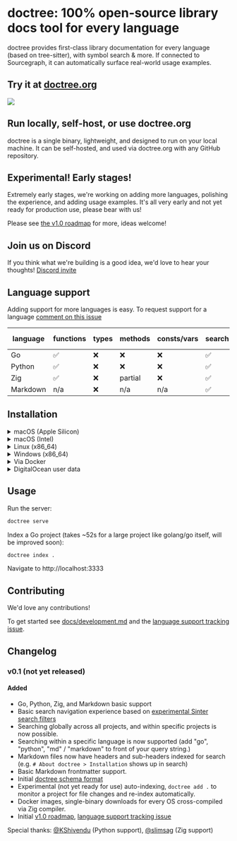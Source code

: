 # doctree: 100% open-source library docs tool for every language

doctree provides first-class library documentation for every language (based on tree-sitter), with symbol search & more. If connected to Sourcegraph, it can automatically surface real-world usage examples.

## Try it at [doctree.org](https://doctree.org)

[![](https://user-images.githubusercontent.com/3173176/168915777-571410e3-ef6e-486d-86a7-dea926246d2c.png)](https://doctree.org)

## Run locally, self-host, or use doctree.org

doctree is a single binary, lightweight, and designed to run on your local machine. It can be self-hosted, and used via doctree.org with any GitHub repository.

## Experimental! Early stages!

Extremely early stages, we're working on adding more languages, polishing the experience, and adding usage examples. It's all very early and not yet ready for production use, please bear with us!

Please see [the v1.0 roadmap](https://github.com/sourcegraph/doctree/issues/27) for more, ideas welcome!

## Join us on Discord

If you think what we're building is a good idea, we'd love to hear your thoughts!
[Discord invite](https://discord.gg/vqsBW8m5Y8)

## Language support

Adding support for more languages is easy. To request support for a language [comment on this issue](https://github.com/sourcegraph/doctree/issues/10)

| language | functions | types | methods | consts/vars | search | usage examples | code intel |
|----------|-----------|-------|---------|-------------|--------|----------------|------------|
| Go       | ✅        | ❌     | ❌       | ❌          | ✅     | ❌             | ❌          |
| Python   | ✅        | ❌     | ❌       | ❌          | ✅     | ❌             | ❌          |
| Zig      | ✅        | ❌     | partial | ❌          | ✅     | ❌              | ❌          |
| Markdown | n/a       | ❌     | n/a     | n/a         | ✅     | n/a            | n/a        |

## Installation

<details>
<summary>macOS (Apple Silicon)</summary>

```sh
curl -L https://github.com/sourcegraph/doctree/releases/latest/download/doctree-aarch64-macos -o /usr/local/bin/doctree
chmod +x /usr/local/bin/doctree
```

</details>

<details>
<summary>macOS (Intel)</summary>

```sh
curl -L https://github.com/sourcegraph/doctree/releases/latest/download/doctree-x86_64-macos -o /usr/local/bin/doctree
chmod +x /usr/local/bin/doctree
```

</details>

<details>
<summary>Linux (x86_64)</summary>

```sh
curl -L https://github.com/sourcegraph/doctree/releases/latest/download/doctree-x86_64-linux -o /usr/local/bin/doctree
chmod +x /usr/local/bin/doctree
```

</details>

<details>
<summary>Windows (x86_64)</summary>
In an administrator PowerShell, run:

```powershell
New-Item -ItemType Directory 'C:\Program Files\Sourcegraph'

Invoke-WebRequest https://github.com/sourcegraph/doctree/releases/latest/download/doctree-x86_64-windows.exe -OutFile 'C:\Program Files\Sourcegraph\doctree.exe'

[Environment]::SetEnvironmentVariable('Path', [Environment]::GetEnvironmentVariable('Path', [EnvironmentVariableTarget]::Machine) + ';C:\Program Files\Sourcegraph', [EnvironmentVariableTarget]::Machine)
$env:Path += ';C:\Program Files\Sourcegraph'
```

Or download [the exe file](https://github.com/sourcegraph/doctree/releases/latest/download/doctree-x86_64-windows.exe) and install it wherever you like.

</details>

<details>
<summary>Via Docker</summary>

```sh
docker run -it --publish 3333:3333 --rm --name doctree --volume ~/.doctree:/home/nonroot/.doctree sourcegraph/doctree:latest
```

In a folder with Go code you'd like to see docs for, index it (for a large project like `golang/go` expect it to take ~52s for now. It's not multi-threaded.):

```sh
docker run -it --volume $(pwd):/index --volume ~/.doctree:/home/nonroot/.doctree --entrypoint=sh sourcegraph/doctree:latest -c "cd /index && doctree index ."
```

</details>

<details>
<summary>DigitalOcean user data</summary>

```sh
#!/bin/bash

apt update -y && apt upgrade -y && apt install -y docker.io
apt install -y git

mkdir -p $HOME/.doctree && chown 10000:10001 -R $HOME/.doctree

# Index golang/go repository
git clone https://github.com/golang/go
chown 10000:10001 -R go
cd go
docker run -i --volume $(pwd):/index --volume $HOME/.doctree:/home/nonroot/.doctree --entrypoint=sh sourcegraph/doctree:latest -c "cd /index && doctree index ."

# Run server
docker rm -f doctree || true
docker run -d --rm --name doctree -p 80:3333 --volume $HOME/.doctree:/home/nonroot/.doctree sourcegraph/doctree:latest
```

</details>

## Usage

Run the server:

```sh
doctree serve
```

Index a Go project (takes ~52s for a large project like golang/go itself, will be improved soon):

```sh
doctree index .
```

Navigate to http://localhost:3333

## Contributing

We'd love any contributions!

To get started see [docs/development.md](docs/development.md) and the [language support tracking issue](https://github.com/sourcegraph/doctree/issues/10).

## Changelog

### v0.1 (not yet released)

#### Added

* Go, Python, Zig, and Markdown basic support
* Basic search navigation experience based on [experimental Sinter search filters](https://github.com/hexops/sinter/blob/c87e502f3cfd468d3d1263b7caf7cea94ff6d084/src/filter.zig#L18-L85)
* Searching globally across all projects, and within specific projects is now possible.
* Searching within a specific language is now supported (add "go", "python", "md" / "markdown" to front of your query string.)
* Markdown files now have headers and sub-headers indexed for search (e.g. `# About doctree > Installation` shows up in search)
* Basic Markdown frontmatter support.
* Initial [doctree schema format](https://github.com/sourcegraph/doctree/blob/main/doctree/schema/schema.go)
* Experimental (not yet ready for use) auto-indexing, `doctree add .` to monitor a project for file changes and re-index automatically.
* Docker images, single-binary downloads for every OS cross-compiled via Zig compiler.
* Initial [v1.0 roadmap](https://github.com/sourcegraph/doctree/issues/27), [language support tracking issue](https://github.com/sourcegraph/doctree/issues/10)

Special thanks: [@KShivendu](https://github.com/KShivendu) (Python support), [@slimsag](https://github.com/slimsag) (Zig support)
